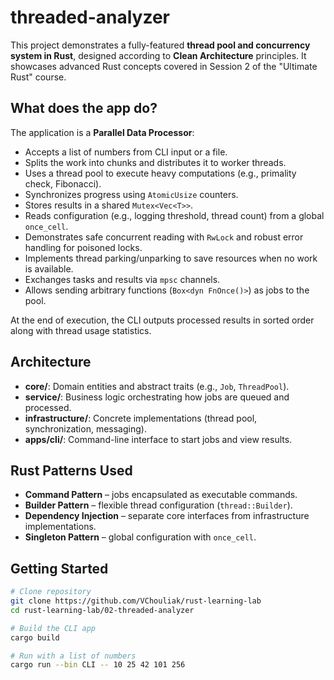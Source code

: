 # threaded-analyzer

This project demonstrates a fully-featured **thread pool and concurrency system in Rust**,
designed according to **Clean Architecture** principles.
It showcases advanced Rust concepts covered in Session 2 of the "Ultimate Rust" course.

## What does the app do?

The application is a **Parallel Data Processor**:
- Accepts a list of numbers from CLI input or a file.
- Splits the work into chunks and distributes it to worker threads.
- Uses a thread pool to execute heavy computations (e.g., primality check, Fibonacci).
- Synchronizes progress using `AtomicUsize` counters.
- Stores results in a shared `Mutex<Vec<T>>`.
- Reads configuration (e.g., logging threshold, thread count) from a global `once_cell`.
- Demonstrates safe concurrent reading with `RwLock` and robust error handling for poisoned locks.
- Implements thread parking/unparking to save resources when no work is available.
- Exchanges tasks and results via `mpsc` channels.
- Allows sending arbitrary functions (`Box<dyn FnOnce()>`) as jobs to the pool.

At the end of execution, the CLI outputs processed results in sorted order along with
thread usage statistics.

## Architecture

- **core/**: Domain entities and abstract traits (e.g., `Job`, `ThreadPool`).
- **service/**: Business logic orchestrating how jobs are queued and processed.
- **infrastructure/**: Concrete implementations (thread pool, synchronization, messaging).
- **apps/cli/**: Command-line interface to start jobs and view results.

## Rust Patterns Used

- **Command Pattern** – jobs encapsulated as executable commands.
- **Builder Pattern** – flexible thread configuration (`thread::Builder`).
- **Dependency Injection** – separate core interfaces from infrastructure implementations.
- **Singleton Pattern** – global configuration with `once_cell`.

## Getting Started

```bash
# Clone repository
git clone https://github.com/VChouliak/rust-learning-lab
cd rust-learning-lab/02-threaded-analyzer

# Build the CLI app
cargo build

# Run with a list of numbers
cargo run --bin CLI -- 10 25 42 101 256
